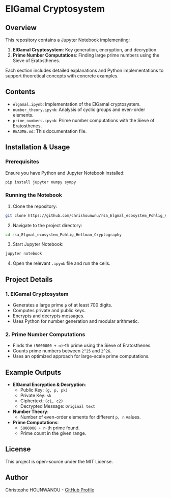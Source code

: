 # ElGamal Cryptosystem

## Overview
This repository contains a Jupyter Notebook implementing:
1. **ElGamal Cryptosystem**: Key generation, encryption, and decryption.
2. **Prime Number Computations**: Finding large prime numbers using the Sieve of Eratosthenes.

Each section includes detailed explanations and Python implementations to support theoretical concepts with concrete examples.

## Contents
- `elgamal.ipynb`: Implementation of the ElGamal cryptosystem.
- `number_theory.ipynb`: Analysis of cyclic groups and even-order elements.
- `prime_numbers.ipynb`: Prime number computations with the Sieve of Eratosthenes.
- `README.md`: This documentation file.

## Installation & Usage
### Prerequisites
Ensure you have Python and Jupyter Notebook installed:
```bash
pip install jupyter numpy sympy
```

### Running the Notebook
1. Clone the repository:
```bash
git clone https://github.com/chrishounwnu/rsa_Elgmal_ecosystem_Pohlig_Hellman_Cryptography.git
```
2. Navigate to the project directory:
```bash
cd rsa_Elgmal_ecosystem_Pohlig_Hellman_Cryptography
```
3. Start Jupyter Notebook:
```bash
jupyter notebook
```
4. Open the relevant `.ipynb` file and run the cells.

## Project Details
### 1. ElGamal Cryptosystem
- Generates a large prime `p` of at least 700 digits.
- Computes private and public keys.
- Encrypts and decrypts messages.
- Uses Python for number generation and modular arithmetic.

### 2. Prime Number Computations
- Finds the `(5000000 + n)`-th prime using the Sieve of Eratosthenes.
- Counts prime numbers between `2^25` and `2^26`.
- Uses an optimized approach for large-scale prime computations.

## Example Outputs
- **ElGamal Encryption & Decryption**:
  - Public Key: `(g, p, pk)`
  - Private Key: `sk`
  - Ciphertext: `(c1, c2)`
  - Decrypted Message: `Original text`
- **Number Theory**:
  - Number of even-order elements for different `p, n` values.
- **Prime Computations**:
  - `5000000 + n`-th prime found.
  - Prime count in the given range.

## License
This project is open-source under the MIT License.

## Author
Christophe HOUNWANOU - [GitHub Profile](https://github.com/chrishounwnu)

